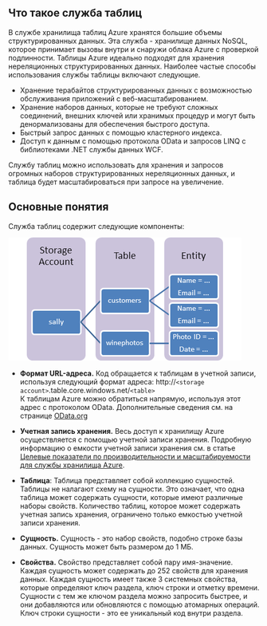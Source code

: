 ﻿## <a name="what-is"> </a>Что такое служба таблиц

В службе хранилища таблиц Azure хранятся большие объемы структурированных данных. Эта служба - хранилище данных NoSQL, которое принимает вызовы внутри и снаружи облака Azure с проверкой подлинности. Таблицы Azure идеально подходят для хранения нереляционных структурированных данных. Наиболее частые способы использования службы таблицы включают следующие.

-   Хранение терабайтов структурированных данных с возможностью обслуживания приложений с веб-масштабированием.
-   Хранение наборов данных, которые не требуют сложных соединений, внешних ключей или хранимых процедур и могут быть денормализованы для обеспечения быстрого доступа.
-   Быстрый запрос данных с помощью кластерного индекса.
-   Доступ к данным с помощью протокола OData и запросов LINQ с библиотеками .NET службы данных WCF.

Службу таблиц можно использовать для хранения и запросов огромных наборов структурированных нереляционных данных, и таблица будет масштабироваться при запросе на увеличение.

## <a name="concepts"> </a>Основные понятия

Служба таблиц содержит следующие компоненты:

![Table1][Table1]

-   **Формат URL-адреса.** Код обращается к таблицам в учетной записи, используя следующий формат адреса:
    http://`<storage account>`.table.core.windows.net/`<table>`     
    К таблицам Azure можно обратиться напрямую, используя этот адрес с протоколом OData. Дополнительные сведения см. на странице [OData.org][]

-   **Учетная запись хранения.** Весь доступ к хранилищу Azure осуществляется с помощью учетной записи хранения. Подробную информацию о емкости учетной записи хранения см. в статье [Целевые показатели по производительности и масштабируемости для службы хранилища Azure](http://msdn.microsoft.com/library/dn249410.aspx).

-   **Таблица**: Таблица представляет собой коллекцию сущностей. Таблицы не налагают схему на сущности. Это означает, что одна таблица может содержать сущности, которые имеют различные наборы свойств. Количество таблиц, которое 
	может содержать учетная запись хранения, ограничено только емкостью учетной записи хранения.

-   **Сущность.** Сущность - это набор свойств, подобно строке базы данных. Сущность может быть размером до 1 МБ.

-   **Свойства.** Свойство представляет собой пару имя-значение. Каждая сущность может содержать до 252 свойств для хранения данных. Каждая сущность имеет также 3 системных свойства, которые определяют ключ раздела, ключ строки и отметку времени. Сущности с тем же ключом раздела можно запросить быстрее, и они добавляются или обновляются с помощью атомарных операций. Ключ строки сущности - это ее уникальный код внутри раздела.


  
  [Table1]: ./media/storage-java-how-to-use-table-storage/table1.png
  [OData.org]: http://www.odata.org/

<!--HONumber=42-->
